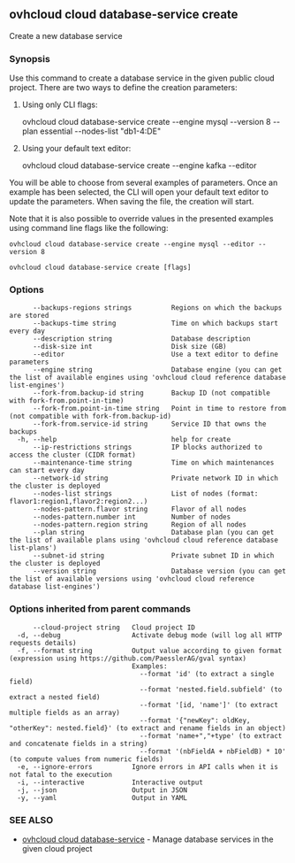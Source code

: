 ## ovhcloud cloud database-service create

Create a new database service

### Synopsis

Use this command to create a database service in the given public cloud project.
There are two ways to define the creation parameters:

1. Using only CLI flags:

	ovhcloud cloud database-service create --engine mysql --version 8 --plan essential  --nodes-list "db1-4:DE"

2. Using your default text editor:

	ovhcloud cloud database-service create --engine kafka --editor

  You will be able to choose from several examples of parameters. Once an example has been selected, the CLI will open your
  default text editor to update the parameters. When saving the file, the creation will start.

  Note that it is also possible to override values in the presented examples using command line flags like the following:

	ovhcloud cloud database-service create --engine mysql --editor --version 8


```
ovhcloud cloud database-service create [flags]
```

### Options

```
      --backups-regions strings          Regions on which the backups are stored
      --backups-time string              Time on which backups start every day
      --description string               Database description
      --disk-size int                    Disk size (GB)
      --editor                           Use a text editor to define parameters
      --engine string                    Database engine (you can get the list of available engines using 'ovhcloud cloud reference database list-engines')
      --fork-from.backup-id string       Backup ID (not compatible with fork-from.point-in-time)
      --fork-from.point-in-time string   Point in time to restore from (not compatible with fork-from.backup-id)
      --fork-from.service-id string      Service ID that owns the backups
  -h, --help                             help for create
      --ip-restrictions strings          IP blocks authorized to access the cluster (CIDR format)
      --maintenance-time string          Time on which maintenances can start every day
      --network-id string                Private network ID in which the cluster is deployed
      --nodes-list strings               List of nodes (format: flavor1:region1,flavor2:region2...)
      --nodes-pattern.flavor string      Flavor of all nodes
      --nodes-pattern.number int         Number of nodes
      --nodes-pattern.region string      Region of all nodes
      --plan string                      Database plan (you can get the list of available plans using 'ovhcloud cloud reference database list-plans')
      --subnet-id string                 Private subnet ID in which the cluster is deployed
      --version string                   Database version (you can get the list of available versions using 'ovhcloud cloud reference database list-engines')
```

### Options inherited from parent commands

```
      --cloud-project string   Cloud project ID
  -d, --debug                  Activate debug mode (will log all HTTP requests details)
  -f, --format string          Output value according to given format (expression using https://github.com/PaesslerAG/gval syntax)
                               Examples:
                                 --format 'id' (to extract a single field)
                                 --format 'nested.field.subfield' (to extract a nested field)
                                 --format '[id, 'name']' (to extract multiple fields as an array)
                                 --format '{"newKey": oldKey, "otherKey": nested.field}' (to extract and rename fields in an object)
                                 --format 'name+","+type' (to extract and concatenate fields in a string)
                                 --format '(nbFieldA + nbFieldB) * 10' (to compute values from numeric fields)
  -e, --ignore-errors          Ignore errors in API calls when it is not fatal to the execution
  -i, --interactive            Interactive output
  -j, --json                   Output in JSON
  -y, --yaml                   Output in YAML
```

### SEE ALSO

* [ovhcloud cloud database-service](ovhcloud_cloud_database-service.md)	 - Manage database services in the given cloud project

